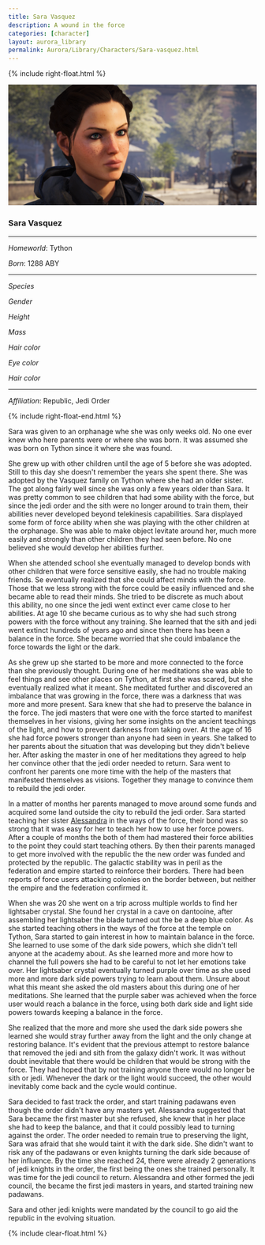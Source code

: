 ```yaml
---
title: Sara Vasquez
description: A wound in the force
categories: [character]
layout: aurora_library
permalink: Aurora/Library/Characters/Sara-vasquez.html
---
```


{% include right-float.html %}

![Sara](images/Sara.png)

### Sara Vasquez

---

*Homeworld*: Tython

*Born*: 1288 ABY

---

*Species*

*Gender*

*Height*

*Mass*

*Hair color*

*Eye color*

*Hair color*

---

*Affiliation*: Republic, Jedi Order

{% include right-float-end.html %}

Sara was given to an orphanage whe she was only weeks old.
No one ever knew who here parents were or where she was born.
It was assumed she was born on Tython since it where she was found.

She grew up with other children until the age of 5 before she was adopted.
Still to this day she doesn't remember the years she spent there.
She was adopted by the Vasquez family on Tython where she had an older sister.
The got along fairly well since she was only a few years older than Sara.
It was pretty common to see children that had some ability with the force, but since the jedi order and the sith were no longer around to train them, their abilities never developed beyond telekinesis capabilities.
Sara displayed some form of force ability when she was playing with the other children at the orphanage.
She was able to make object levitate around her, much more easily and strongly than other children they had seen before.
No one believed she would develop her abilities further.

When she attended school she eventually managed to develop bonds with other children that were force sensitive easily, she had no trouble making friends.
Se eventually realized that she could affect minds with the force.
Those that we less strong with the force could be easily influenced and she became able to read their minds.
She tried to be discrete as much about this ability, no one since the jedi went extinct ever came close to her abilities.
At age 10 she became curious as to why she had such strong powers with the force without any training.
She learned that the sith and jedi went extinct hundreds of years ago and since then there has been a balance in the force.
She became worried that she could imbalance the force towards the light or the dark.

As she grew up she started to be more and more connected to the force than she previously thought.
During one of her meditations she was able to feel things and see other places on Tython, at first she was scared, but she eventually realized what it meant.
She meditated further and discovered an imbalance that was growing in the force, there was a darkness that was more and more present.
Sara knew that she had to preserve the balance in the force.
The jedi masters that were one with the force started to manifest themselves in her visions, giving her some insights on the ancient teachings of the light, and how to prevent darkness from taking over.
At the age of 16 she had force powers stronger than anyone had seen in years.
She talked to her parents about the situation that was developing but they didn't believe her.
After asking the master in one of her meditations they agreed to help her convince other that the jedi order needed to return.
Sara went to confront her parents one more time with the help of the masters that manifested themselves as visions.
Together they manage to convince them to rebuild the jedi order.

In a matter of months her parents managed to move around some funds and acquired some land outside the city to rebuild the jedi order.
Sara started teaching her sister [Alessandra](Alessandra-vasquez) in the ways of the force, their bond was so strong that it was easy for her to teach her how to use her force powers.
After a couple of months the both of them had mastered their force abilities to the point they could start teaching others.
By then their parents managed to get more involved with the republic the the new order was funded and protected by the republic.
The galactic stability was in peril as the federation and empire started to reinforce their borders.
There had been reports of force users attacking colonies on the border between, but neither the empire and the federation confirmed it.

When she was 20 she went on a trip across multiple worlds to find her lightsaber crystal.
She found her crystal in a cave on dantooine, after assembling her lightsaber the blade turned out the be a deep blue color.
As she started teaching others in the ways of the force at the temple on Tython, Sara started to gain interest in how to maintain balance in the force.
She learned to use some of the dark side powers, which she didn't tell anyone at the academy about.
As she learned more and more how to channel the full powers she had to be careful to not let her emotions take over.
Her lightsaber crystal eventually turned purple over time as she used more and more dark side powers trying to learn about them.
Unsure about what this meant she asked the old masters about this during one of her meditations.
She learned that the purple saber was achieved when the force user would reach a balance in the force, using both dark side and light side powers towards keeping a balance in the force.

She realized that the more and more she used the dark side powers she learned she would stray further away from the light and the only change at restoring balance.
It's evident that the previous attempt to restore balance that removed the jedi and sith from the galaxy didn't work.
It was without doubt inevitable that there would be children that would be strong with the force.
They had hoped that by not training anyone there would no longer be sith or jedi.
Whenever the dark or the light would succeed, the other would inevitably come back and the cycle would continue.

Sara decided to fast track the order, and start training padawans even though the order didn't have any masters yet.
Alessandra suggested that Sara became the first master but she refused, she knew that in her place she had to keep the balance, and that it could possibly lead to turning against the order.
The order needed to remain true to preserving the light, Sara was afraid that she would taint it with the dark side.
She didn't want to risk any of the padawans or even knights turning the dark side because of her influence.
By the time she reached 24, there were already 2 generations of jedi knights in the order, the first being the ones she trained personally.
It was time for the jedi council to return.
Alessandra and other formed the jedi council, the became the first jedi masters in years, and started training new padawans.

Sara and other jedi knights were mandated by the council to go aid the republic in the evolving situation.

{% include clear-float.html %}
